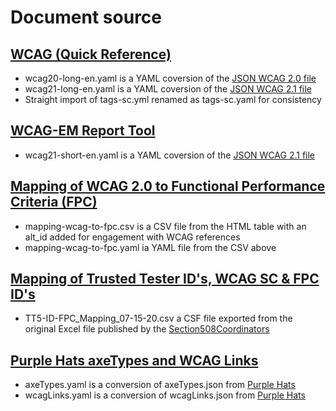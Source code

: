 # Document source

## [WCAG (Quick Reference)](https://github.com/w3c/wai-wcag-quickref/tree/gh-pages/_data)

- wcag20-long-en.yaml is a YAML coversion of the [JSON WCAG 2.0 file](https://github.com/w3c/wai-wcag-quickref/blob/gh-pages/_data/wcag2.json)
- wcag21-long-en.yaml is a YAML coversion of the [JSON WCAG 2.1 file](https://github.com/w3c/wai-wcag-quickref/blob/gh-pages/_data/wcag21.json)
- Straight import of tags-sc.yml renamed as tags-sc.yaml for consistency

## [WCAG-EM Report Tool](https://github.com/w3c/WCAG-EM-Report-Tool)

- wcag21-short-en.yaml is a YAML coversion of the [JSON WCAG 2.1 file](https://github.com/w3c/wcag-em-report-tool/blob/master/app/wcag2spec/wcag2-en.json)

## [Mapping of WCAG 2.0 to Functional Performance Criteria (FPC)](https://www.section508.gov/content/mapping-wcag-to-fpc)

- mapping-wcag-to-fpc.csv is a CSV file from the HTML table with an alt_id added for engagement with WCAG references
- mapping-wcag-to-fpc.yaml ia YAML file from the CSV above

## [Mapping of Trusted Tester ID's, WCAG SC & FPC ID's](https://github.com/Section508Coordinators/ACRT/blob/master/Resources/TT5-ID-FPC_Mapping_07-15-20.xlsx)

- TT5-ID-FPC_Mapping_07-15-20.csv a CSF file exported from the original Excel file published by the [Section508Coordinators](https://github.com/Section508Coordinators)

## [Purple Hats axeTypes and WCAG Links](https://github.com/GovTechSG/purple-hats/tree/master/constants)
- axeTypes.yaml is a conversion of axeTypes.json from [Purple Hats](https://github.com/GovTechSG/purple-hats)
- wcagLinks.yaml is a conversion of wcagLinks.json from [Purple Hats](https://github.com/GovTechSG/purple-hats)
